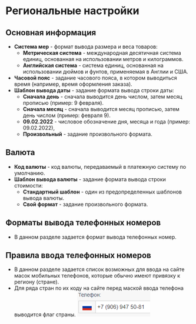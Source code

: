 # Региональные настройки

## Основная информация
* **Система мер** - формат вывода размера и веса товаров:
    + **Метрическая система** - международная десятичная система единиц, основанная на использовании метров и килограммов.
    + **Английская система** - система единиц, основанная на использовании дюймов и фунтов, применяемая в Англии и США.
* **Часовой пояс** - задание часового пояса, в котором выводиться время (например, время оформления заказа).
* **Шаблон вывода даты** - задание формата вывода строки даты:
    + **Сначала день** - сначала выводится день числом, затем месяц прописью (пример: 9 февраля).
    + **Сначала месяц** - сначала выводится месяц прописью, затем день числом (пример: февраля 9).
    + **09.02.2022** - числовое обозначение дня, месяца и года (пример: 09.02.2022),
    + **Произвольный** - задание произвольного формата.

## Валюта
* **Код валюты** - код валюты, передаваемый в платежную систему по умолчанию.
* **Шаблон вывода валюты** - задание формата вывода строки стоимости:
    + **Стандартный шаблон** - один из предопределенных шаблонов вывода валюты.
    + **Свой формат** - задание произвольного формата.

## Форматы вывода телефонных номеров
* В данном разделе задается формат вывода телефонных номер.

## Правила ввода телефонных номеров
* В данном разделе задается список возможных для ввода на сайте масок мобильных телефонов, которые обычно имеют привязку к региону (стране).
* Для ряда стран по их коду на сайте перед маской ввода телефона выводится флаг страны.
![](../_media/site/site01.png ':size=15%')